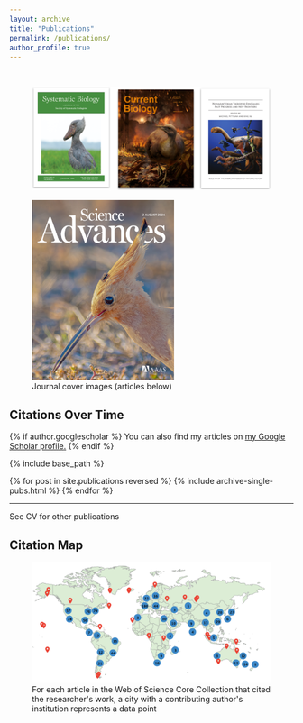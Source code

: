 ```yaml
---
layout: archive
title: "Publications"
permalink: /publications/
author_profile: true
---
```

<br>
<figure style="max-width: 100%;">
  <img src="https://github.com/jakeberv/jakeberv.github.io/raw/master/images/research/publication_headers.png" alt="Journal cover images from my research"/>
  <figcaption>  </figcaption>
</figure>

<figure style="max-width: 50%;">
  <a href="https://doi.org/10.1126/sciadv.adp0114">
    <img src="https://github.com/jakeberv/jakeberv.github.io/raw/master/images/research/sciadv.2024.10.issue-31.largecover.jpg" alt="July 31 2024 cover for Science Advances"/>
  </a>
  <figcaption> Journal cover images (articles below) </figcaption>
</figure>

<h2>Citations Over Time</h2>
<canvas id="citationsChart" width="300" height="150"></canvas> <!-- Adjusted height -->

{% if author.googlescholar %} You can also find my articles on <u><a href="{{author.googlescholar}}">my Google Scholar profile</a>.</u> {% endif %}

{% include base_path %}

{% for post in site.publications reversed %} {% include archive-single-pubs.html %} {% endfor %}

---

See CV for other publications

## Citation Map

<figure style="max-width: 100%;">
  <img src="https://github.com/jakeberv/jakeberv.github.io/raw/master/images/research/citation_map_3_19_23.png" alt="Citation Map"/>
  <figcaption> For each article in the Web of Science Core Collection that cited the researcher's work, a city with a contributing author's institution represents a data point </figcaption>
</figure>


<script>
  const ctx = document.getElementById('citationsChart').getContext('2d');

  const citationsData = {{ site.data.scholar_metrics.cites_per_year | jsonify }};

  const labels = Object.keys(citationsData);
  const data = Object.values(citationsData);

  const citationsChart = new Chart(ctx, {
    type: 'bar',
    data: {
      labels: labels,
      datasets: [{
        label: 'Citations per Year',
        data: data,
        backgroundColor: 'rgba(54, 162, 235, 0.6)', // Simplified color
        borderColor: 'rgba(54, 162, 235, 1)',
        borderWidth: 1
      }]
    },
    options: {
      scales: {
        x: {
          grid: {
            display: false  // Hide grid lines on x-axis for simplicity
          }
        },
        y: {
          beginAtZero: true,
          grid: {
            display: true, // Display y-axis grid lines for context
            color: 'rgba(200, 200, 200, 0.3)' // Light gray grid lines
          },
          ticks: {
            stepSize: 50 // Adjust the step size for ticks to reduce clutter
          }
        }
      },
      plugins: {
        legend: {
          display: false // Hide the legend for simplicity
        }
      }
    }
  });
</script>

